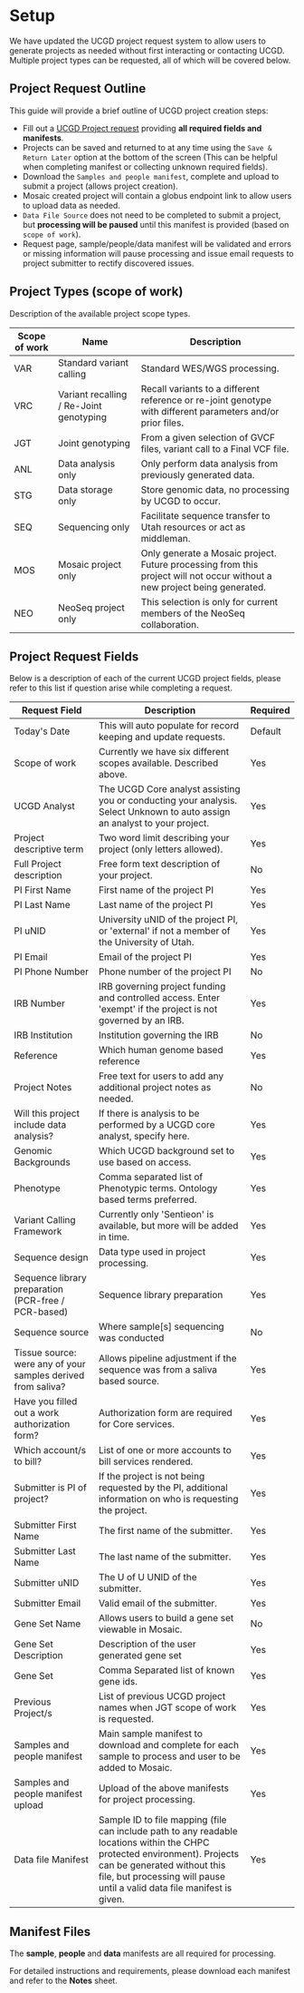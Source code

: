 # Setup

We have updated the UCGD project request system to allow users to generate projects as needed without first interacting or contacting UCGD.  Multiple project types can be requested, all of which will be covered below.

## Project Request Outline

This guide will provide a brief outline of UCGD project creation steps:

* Fill out a [UCGD Project request](https://redcap01.brisc.utah.edu/ccts/redcap/surveys/?s=XEWFAREJ4NRTP947) providing **all required fields and manifests**.
* Projects can be saved and returned to at any time using the `Save & Return Later` option at the bottom of the screen (This can be helpful when completing manifest or collecting unknown required fields).
* Download the `Samples and people manifest`, complete and upload to submit a project (allows project creation).
* Mosaic created project will contain a globus endpoint link to allow users to upload data as needed.
* `Data File Source` does not need to be completed to submit a project, but **processing will be paused** until this manifest is provided (based on `scope of work`).
* Request page, sample/people/data manifest will be validated and errors or missing information will pause processing and issue email requests to project submitter to rectify discovered issues.

## Project Types (scope of work)

Description of the available project scope types.

| Scope of work | Name | Description |
| --------------|------| -------------|
| VAR | Standard variant calling | Standard WES/WGS processing.|
| VRC | Variant recalling / Re-Joint genotyping | Recall variants to a different reference or re-joint genotype with different parameters and/or prior files. |
| JGT | Joint genotyping | From a given selection of GVCF files, variant call to a Final VCF file. |
| ANL | Data analysis only | Only perform data analysis from previously generated data. |
| STG | Data storage only | Store genomic data, no processing by UCGD to occur. |
| SEQ | Sequencing only | Facilitate sequence transfer to Utah resources or act as middleman. |
| MOS | Mosaic project only | Only generate a Mosaic project. Future processing from this project will not occur without a new project being generated. |
| NEO | NeoSeq project only | This selection is only for current members of the NeoSeq collaboration. |

## Project Request Fields

Below is a description of each of the current UCGD project fields, please refer to this list if question arise while completing a request.

| Request Field | Description | Required |
| --------------|-------------|-----------|
| Today's Date  | This will auto populate for record keeping and update requests. | Default |
| Scope of work | Currently we have six different scopes available. Described above. |Yes|
| UCGD Analyst  | The UCGD Core analyst assisting you or conducting your analysis. Select Unknown to auto assign an analyst to your project. | Yes |
| Project descriptive term | Two word limit describing your project (only letters allowed). | Yes |
| Full Project description | Free form text description of your project. | No |
| PI First Name | First name of the project PI | Yes |
| PI Last Name | Last name of the project PI | Yes |
| PI uNID | University uNID of the project PI, or 'external' if not a member of the University of Utah. | Yes |
| PI Email | Email of the project PI | Yes |
| PI Phone Number | Phone number of the project PI | No |
| IRB Number | IRB governing project funding and controlled access. Enter 'exempt' if the project is not governed by an IRB. | Yes |
| IRB Institution | Institution governing the IRB | No |
| Reference | Which human genome based reference | Yes |
| Project Notes | Free text for users to add any additional project notes as needed. | No |
| Will this project include data analysis? | If there is analysis to be performed by a UCGD core analyst, specify here. | Yes |
| Genomic Backgrounds | Which UCGD background set to use based on access. | Yes |
| Phenotype | Comma separated list of Phenotypic terms. Ontology based terms preferred. | Yes |
| Variant Calling Framework | Currently only 'Sentieon' is available, but more will be added in time. | Yes |
| Sequence design | Data type used in project processing. | Yes |
| Sequence library preparation (PCR-free / PCR-based) | Sequence library preparation | Yes |
| Sequence source | Where sample[s] sequencing was conducted | No |
| Tissue source: were any of your samples derived from saliva? | Allows pipeline adjustment if the sequence was from a saliva based source. | Yes |
| Have you filled out a work authorization form? | Authorization form are required for Core services. | Yes |
| Which account/s to bill? | List of one or more accounts to bill services rendered. | Yes |
| Submitter is PI of project? | If the project is not being requested by the PI, additional information on who is requesting the project. | Yes |
| Submitter First Name | The first name of the submitter. | Yes |
| Submitter Last Name | The last name of the submitter. | Yes |
| Submitter uNID | The U of U UNID of the submitter. | Yes |
| Submitter Email | Valid email of the submitter. | Yes |
| Gene Set Name | Allows users to build a gene set viewable in Mosaic. | No |
| Gene Set Description | Description of the user generated gene set | Yes | 
| Gene Set | Comma Separated list of known gene ids. | Yes |
| Previous Project/s | List of previous UCGD project names when JGT scope of work is requested. | Yes |
| Samples and people manifest | Main sample manifest to download and complete for each sample to process and user to be added to Mosaic. | Yes |
| Samples and people manifest upload | Upload of the above manifests for project processing. | Yes |
| Data file Manifest | Sample ID to file mapping (file can include path to any readable locations within the CHPC protected environment).  Projects can be generated without this file, but processing will pause until a valid data file manifest is given. | Yes |

## Manifest Files

The **sample**, **people** and **data** manifests are all required for processing. 

For detailed instructions and requirements, please download each manifest and refer to the **Notes** sheet. 
